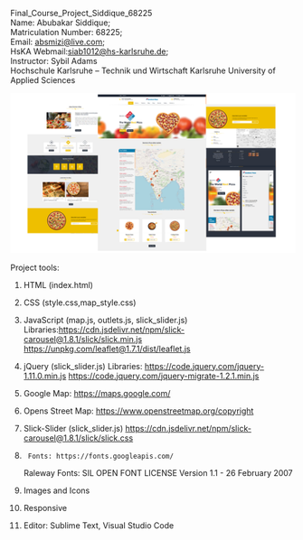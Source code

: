Final_Course_Project_Siddique_68225 <br>
Name: Abubakar Siddique; <br>
Matriculation Number: 68225; <br>
Email: absmizi@live.com; <br>
HsKA Webmail:siab1012@hs-karlsruhe.de; <br>
Instructor: Sybil Adams <br>
Hochschule Karlsruhe – Technik und Wirtschaft
Karlsruhe University of Applied Sciences

<p><a target="_blank" rel="noopener noreferrer" href="https://raw.githubusercontent.com/absmizi/Final_Project/main/Website_Demo.png"><img src="https://raw.githubusercontent.com/absmizi/Final_Project/main/Website_Demo.png" style="max-width:100%;"></a></p>

Project tools:

1. 	HTML (index.html)
2.	CSS (style.css,map_style.css)
3.	JavaScript (map.js, outlets.js, slick_slider.js)
		Libraries:https://cdn.jsdelivr.net/npm/slick-carousel@1.8.1/slick/slick.min.js
		https://unpkg.com/leaflet@1.7.1/dist/leaflet.js

4.	jQuery (slick_slider.js)
		Libraries: https://code.jquery.com/jquery-1.11.0.min.js
		https://code.jquery.com/jquery-migrate-1.2.1.min.js
						
5.	Google Map: https://maps.google.com/

6. 	Opens Street Map: https://www.openstreetmap.org/copyright
	
7. 	Slick-Slider (slick_slider.js) 
	https://cdn.jsdelivr.net/npm/slick-carousel@1.8.1/slick/slick.css
	
8.  	Fonts: https://fonts.googleapis.com/
	Raleway Fonts: SIL OPEN FONT LICENSE Version 1.1 - 26 February 2007
	
9.	Images and Icons

10.	Responsive

11.	Editor: Sublime Text, Visual Studio Code

